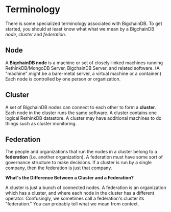 # Terminology

There is some specialized terminology associated with BigchainDB. To get started, you should at least know what what we mean by a BigchainDB *node*, *cluster* and *federation*.


## Node

A **BigchainDB node** is a machine or set of closely-linked machines running RethinkDB/MongoDB Server, BigchainDB Server, and related software. (A "machine" might be a bare-metal server, a virtual machine or a container.) Each node is controlled by one person or organization.


## Cluster

A set of BigchainDB nodes can connect to each other to form a **cluster**. Each node in the cluster runs the same software. A cluster contains one logical RethinkDB datastore. A cluster may have additional machines to do things such as cluster monitoring.


## Federation

The people and organizations that run the nodes in a cluster belong to a **federation** (i.e. another organization). A federation must have some sort of governance structure to make decisions. If a cluster is run by a single company, then the federation is just that company.

**What's the Difference Between a Cluster and a Federation?**

A cluster is just a bunch of connected nodes. A federation is an organization which has a cluster, and where each node in the cluster has a different operator. Confusingly, we sometimes call a federation's cluster its "federation." You can probably tell what we mean from context.
